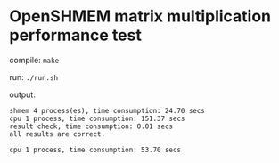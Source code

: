 # OpenSHMEM matrix multiplication performance test

compile: `make`

run: `./run.sh`

output:

```
shmem 4 process(es), time consumption: 24.70 secs
cpu 1 process, time consumption: 151.37 secs
result check, time consumption: 0.01 secs
all results are correct.

cpu 1 process, time consumption: 53.70 secs
```